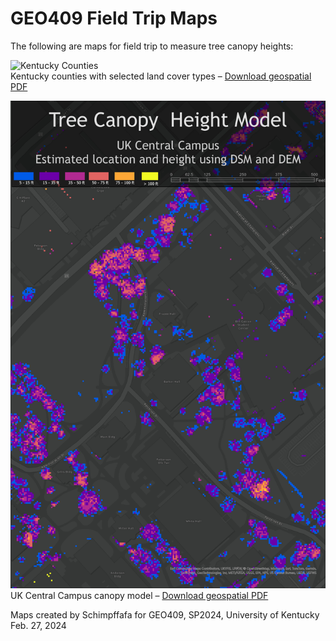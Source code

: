 # GEO409 Field Trip Maps

The following are maps for field trip to measure tree canopy heights:

![Kentucky Counties](maps/kyLandcover.jpg)   
Kentucky counties with selected land cover types – [Download geospatial PDF](maps/kyLandcover.pdf)

![UK Campus canopy model](maps/CanopyHeightModel.jpg)   
UK Central Campus canopy model – [Download geospatial PDF](maps/CanopyHeightModel.pdf)

Maps created by Schimpffafa for GEO409, SP2024, University of Kentucky
Feb. 27, 2024